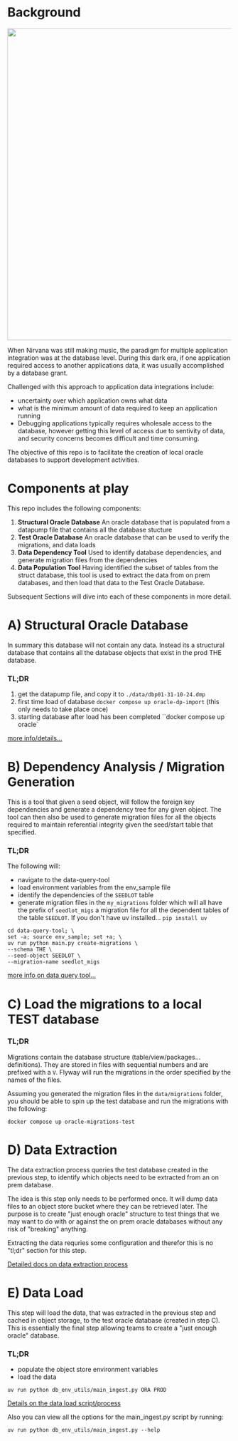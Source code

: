 # Background

<img src="https://lh3.googleusercontent.com/pw/AP1GczOiFckwC6jkI7XcZEJlDDQpFH0xLF5jajiijcry_9f7sn0O_1HSWMW8SQLLvtjXV_UMiSDiB5MSh_up4jE3DaqUbPs-ucSNq4P3IkT0YMAlvwtsKH_T1YY3xQeG1LTniYcc4L5f16DlkFeQTuP9Hq_Gcw=w1306-h589-s-no-gm?authuser=0" width="700px">

When Nirvana was still making music, the paradigm for multiple application integration
was at the database level.  During this dark era, if one application required access
to another applications data, it was usually accomplished by a database grant.

Challenged with this approach to application data integrations include:
* uncertainty over which application owns what data
* what is the minimum amount of data required to keep an application running
* Debugging applications typically requires wholesale access to the database, however
getting this level of access due to sentivity of data, and security concerns becomes
difficult and time consuming.

The objective of this repo is to facilitate the creation of local oracle databases to
support development activities.

# Components at play

This repo includes the following components:
1. **Structural Oracle Database** An oracle database that is populated from a datapump file that contains all
    the database stucture
1. **Test Oracle Database** An oracle database that can be used to verify the
    migrations, and data loads
1. **Data Dependency Tool** Used to identify database dependencies, and generate migration
    files from the dependencies
1. **Data Population Tool** Having identified the subset of tables from the struct
    database, this tool is used to extract the data from on prem databases, and
    then load that data to the Test Oracle Database.

Subsequent Sections will dive into each of these components in more detail.

# A) Structural Oracle Database

In summary this database will not contain any data.  Instead its a structural
database that contains all the database objects that exist in the prod THE
database.

### TL;DR

1. get the datapump file, and copy it to `./data/dbp01-31-10-24.dmp`
2. first time load of database `docker compose up oracle-dp-import`  (this only needs to take place once)
3. starting database after load has been completed ``docker compose up oracle`

[more info/details...](docs/struct_db.md)

# B) Dependency Analysis / Migration Generation

This is a tool that given a seed object, will follow the foreign key dependencies
and generate a dependency tree for any given object.  The tool can then also
be used to generate migration files for all the objects required to maintain
referential integrity given the seed/start table that specified.

### TL;DR

The following will:
* navigate to the data-query-tool
* load environment variables from the env_sample file
* identify the dependencies of the `SEEDLOT` table
* generate migration files in the `my_migrations` folder which will all have
    the prefix of `seedlot_migs`
     a migration file for all the dependent tables of the table `SEEDLOT`.
If you don't have uv installed... `pip install uv`

```
cd data-query-tool; \
set -a; source env_sample; set +a; \
uv run python main.py create-migrations \
--schema THE \
--seed-object SEEDLOT \
--migration-name seedlot_migs
```

[more info on data query tool...](docs/data_query_tool.md)

# C) Load the migrations to a local TEST database

### TL;DR

Migrations contain the database structure (table/view/packages... definitions).
They are stored in files with sequential numbers and are prefixed with a `V`.
Flyway will run the migrations in the order specified by the names of the files.

Assuming you generated the migration files in the `data/migrations` folder, you
should be able to spin up the test database and run the migrations with the
following:

`docker compose up oracle-migrations-test`

# D) Data Extraction

The data extraction process queries the test database created in the previous
step, to identify which objects need to be extracted from an on prem database.

The idea is this step only needs to be performed once.  It will dump data files
to an object store bucket where they can be retrieved later.  The purpose is
to create "just enough oracle" structure to test things that we may want to do
with or against the on prem oracle databases without any risk of "breaking"
anything.

Extracting the data requries some configuration and therefor this is no "tl;dr"
section for this step.

[Detailed docs on data extraction process](docs/data_extraction.md)

# E) Data Load

This step will load the data, that was extracted in the previous step and
cached in object storage, to the test oracle database (created in step C).  This
is essentially the final step allowing teams to create a "just enough oracle"
database.

### TL;DR

* populate the object store environment variables
* load the data

`uv run python db_env_utils/main_ingest.py ORA PROD`

[Details on the data load script/process](docs/data_load.md)

Also you can view all the options for the main_ingest.py script by running:

`uv run python db_env_utils/main_ingest.py --help`















